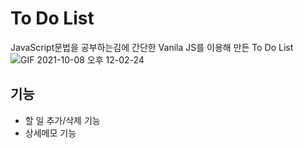 # To Do List
JavaScript문법을 공부하는김에 간단한 Vanila JS를 이용해 만든 To Do List
![GIF 2021-10-08 오후 12-02-24](https://user-images.githubusercontent.com/64582209/136491745-bae18512-f870-45dd-a484-0970e9fbfb7e.gif)

## 기능
* 할 일 추가/삭제 기능
* 상세메모 기능
